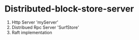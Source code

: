 # Distributed-block-store-server

1. Http Server 'myServer'
2. Distribued  Rpc Server 'SurfStore'
3. Raft implementation
